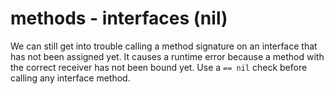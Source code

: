 # methods - interfaces (nil)

We can still get into trouble calling a method signature on an interface that has not been assigned yet. It causes a runtime error because a method with the correct receiver has not been bound yet. Use a `== nil` check before calling any interface method.
